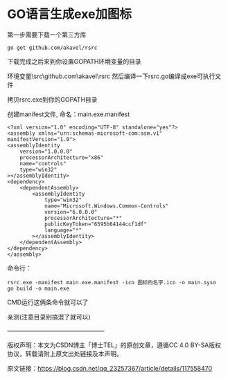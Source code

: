 # GO语言生成exe加图标 #

第一步需要下载一个第三方库

	go get github.com/akavel/rsrc

下载完成之后来到你设置GOPATH环境变量的目录

环境变量\src\github.com\akavel\rsrc 然后编译一下rsrc.go编译成exe可执行文件

拷贝rsrc.exe到你的GOPATH目录

 

创建manifest文件, 命名：main.exe.manifest 

```
<?xml version="1.0" encoding="UTF-8" standalone="yes"?>
<assembly xmlns="urn:schemas-microsoft-com:asm.v1" manifestVersion="1.0">
<assemblyIdentity
    version="1.0.0.0"
    processorArchitecture="x86"
    name="controls"
    type="win32"
></assemblyIdentity>
<dependency>
    <dependentAssembly>
        <assemblyIdentity
            type="win32"
            name="Microsoft.Windows.Common-Controls"
            version="6.0.0.0"
            processorArchitecture="*"
            publicKeyToken="6595b64144ccf1df"
            language="*"
        ></assemblyIdentity>
    </dependentAssembly>
</dependency>
</assembly>
```

命令行：

	rsrc.exe -manifest main.exe.manifest -ico 图标的名字.ico -o main.syso
	go build -o main.exe

CMD运行这俩条命令就可以了

亲测(注意目录别搞混了就可以)

————————————————

版权声明：本文为CSDN博主「博士TEL」的原创文章，遵循CC 4.0 BY-SA版权协议，转载请附上原文出处链接及本声明。

原文链接：https://blog.csdn.net/qq_23257367/article/details/117558470